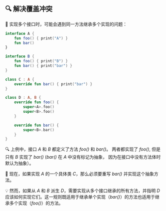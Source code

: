 ## 🔍 解决覆盖冲突

🤔 实现多个接口时，可能会遇到同一方法继承多个实现的问题：

```kotlin
interface A {
    fun foo() { print("A") }
    fun bar()
}

interface B {
    fun foo() { print("B") }
    fun bar() { print("bar") }
}

class C : A {
    override fun bar() { print("bar") }
}

class D : A, B {
    override fun foo() {
        super<A>.foo()
        super<B>.foo()
    }

    override fun bar() {
        super<B>.bar()
    }
}
```

🔍 上例中，接口 *A* 和 *B* 都定义了方法 *foo()* 和 *bar()*。 两者都实现了 *foo()*, 但是只有 *B*
实现了 *bar()* (*bar()* 在 *A* 中没有标记为抽象， 因为在接口中没有方法体时默认为抽象）。

🤔 现在，如果实现 *A* 的一个具体类 *C*，那么必须要重写 *bar()* 并实现这个抽象方法。

💡 然而，如果从 *A* 和 *B* 派生 *D*，需要实现从多个接口继承的所有方法，并指明 *D* 应该如何实现它们。这一规则既适用于继承单个实现（*bar()*）的方法也适用于继承多个实现（*foo()*）的方法。